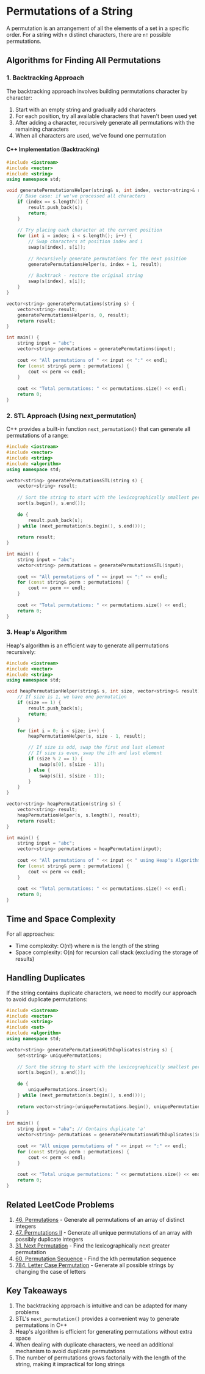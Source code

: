 # Permutations of a String

A permutation is an arrangement of all the elements of a set in a specific order. For a string with `n` distinct characters, there are `n!` possible permutations.

## Algorithms for Finding All Permutations

### 1. Backtracking Approach

The backtracking approach involves building permutations character by character:

1. Start with an empty string and gradually add characters
2. For each position, try all available characters that haven't been used yet
3. After adding a character, recursively generate all permutations with the remaining characters
4. When all characters are used, we've found one permutation

#### C++ Implementation (Backtracking)

```cpp
#include <iostream>
#include <vector>
#include <string>
using namespace std;

void generatePermutationsHelper(string& s, int index, vector<string>& result) {
    // Base case: if we've processed all characters
    if (index == s.length()) {
        result.push_back(s);
        return;
    }
    
    // Try placing each character at the current position
    for (int i = index; i < s.length(); i++) {
        // Swap characters at position index and i
        swap(s[index], s[i]);
        
        // Recursively generate permutations for the next position
        generatePermutationsHelper(s, index + 1, result);
        
        // Backtrack - restore the original string
        swap(s[index], s[i]);
    }
}

vector<string> generatePermutations(string s) {
    vector<string> result;
    generatePermutationsHelper(s, 0, result);
    return result;
}

int main() {
    string input = "abc";
    vector<string> permutations = generatePermutations(input);
    
    cout << "All permutations of " << input << ":" << endl;
    for (const string& perm : permutations) {
        cout << perm << endl;
    }
    
    cout << "Total permutations: " << permutations.size() << endl;
    return 0;
}
```

### 2. STL Approach (Using next_permutation)

C++ provides a built-in function `next_permutation()` that can generate all permutations of a range:

```cpp
#include <iostream>
#include <vector>
#include <string>
#include <algorithm>
using namespace std;

vector<string> generatePermutationsSTL(string s) {
    vector<string> result;
    
    // Sort the string to start with the lexicographically smallest permutation
    sort(s.begin(), s.end());
    
    do {
        result.push_back(s);
    } while (next_permutation(s.begin(), s.end()));
    
    return result;
}

int main() {
    string input = "abc";
    vector<string> permutations = generatePermutationsSTL(input);
    
    cout << "All permutations of " << input << ":" << endl;
    for (const string& perm : permutations) {
        cout << perm << endl;
    }
    
    cout << "Total permutations: " << permutations.size() << endl;
    return 0;
}
```

### 3. Heap's Algorithm

Heap's algorithm is an efficient way to generate all permutations recursively:

```cpp
#include <iostream>
#include <vector>
#include <string>
using namespace std;

void heapPermutationHelper(string& s, int size, vector<string>& result) {
    // If size is 1, we have one permutation
    if (size == 1) {
        result.push_back(s);
        return;
    }

    for (int i = 0; i < size; i++) {
        heapPermutationHelper(s, size - 1, result);

        // If size is odd, swap the first and last element
        // If size is even, swap the ith and last element
        if (size % 2 == 1) {
            swap(s[0], s[size - 1]);
        } else {
            swap(s[i], s[size - 1]);
        }
    }
}

vector<string> heapPermutation(string s) {
    vector<string> result;
    heapPermutationHelper(s, s.length(), result);
    return result;
}

int main() {
    string input = "abc";
    vector<string> permutations = heapPermutation(input);
    
    cout << "All permutations of " << input << " using Heap's Algorithm:" << endl;
    for (const string& perm : permutations) {
        cout << perm << endl;
    }
    
    cout << "Total permutations: " << permutations.size() << endl;
    return 0;
}
```

## Time and Space Complexity

For all approaches:
- Time complexity: O(n!) where n is the length of the string
- Space complexity: O(n) for recursion call stack (excluding the storage of results)

## Handling Duplicates

If the string contains duplicate characters, we need to modify our approach to avoid duplicate permutations:

```cpp
#include <iostream>
#include <vector>
#include <string>
#include <set>
#include <algorithm>
using namespace std;

vector<string> generatePermutationsWithDuplicates(string s) {
    set<string> uniquePermutations;
    
    // Sort the string to start with the lexicographically smallest permutation
    sort(s.begin(), s.end());
    
    do {
        uniquePermutations.insert(s);
    } while (next_permutation(s.begin(), s.end()));
    
    return vector<string>(uniquePermutations.begin(), uniquePermutations.end());
}

int main() {
    string input = "aba"; // Contains duplicate 'a'
    vector<string> permutations = generatePermutationsWithDuplicates(input);
    
    cout << "All unique permutations of " << input << ":" << endl;
    for (const string& perm : permutations) {
        cout << perm << endl;
    }
    
    cout << "Total unique permutations: " << permutations.size() << endl;
    return 0;
}
```

## Related LeetCode Problems

1. [46. Permutations](https://leetcode.com/problems/permutations/) - Generate all permutations of an array of distinct integers
2. [47. Permutations II](https://leetcode.com/problems/permutations-ii/) - Generate all unique permutations of an array with possibly duplicate integers
3. [31. Next Permutation](https://leetcode.com/problems/next-permutation/) - Find the lexicographically next greater permutation
4. [60. Permutation Sequence](https://leetcode.com/problems/permutation-sequence/) - Find the kth permutation sequence
5. [784. Letter Case Permutation](https://leetcode.com/problems/letter-case-permutation/) - Generate all possible strings by changing the case of letters

## Key Takeaways

1. The backtracking approach is intuitive and can be adapted for many problems
2. STL's `next_permutation()` provides a convenient way to generate permutations in C++
3. Heap's algorithm is efficient for generating permutations without extra space
4. When dealing with duplicate characters, we need an additional mechanism to avoid duplicate permutations
5. The number of permutations grows factorially with the length of the string, making it impractical for long strings
